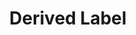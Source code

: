 ---
title: "Derived Label"

categories: ['']

tags: ['Derived', 'Label']

arabic: ['التسمية المشتقة']

publishers: ['معجم مصطلحات التعلم الآلي والتعلم العميق وعلم البيانات']

types: "word"

slug: ""
---